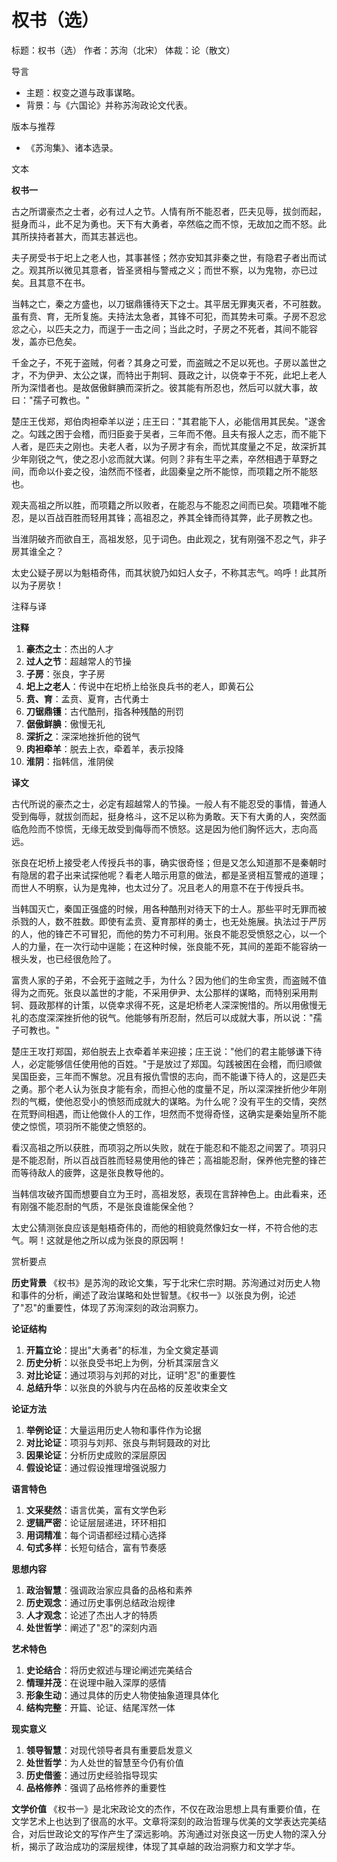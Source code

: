 <!--
 * @Author: ylmzfun ylmzfun@163.com
 * @Date: 2025-10-01 16:28:17
 * @LastEditors: ylmzfun ylmzfun@163.com
 * @LastEditTime: 2025-10-01 23:08:17
 * @FilePath: /诗词/序记/权书（选）.md
 * @Description: 这是默认设置,请设置`customMade`, 打开koroFileHeader查看配置 进行设置: https://github.com/OBKoro1/koro1FileHeader/wiki/%E9%85%8D%E7%BD%AE
-->

# 权书（选）

标题：权书（选）
作者：苏洵（北宋）
体裁：论（散文）

导言
- 主题：权变之道与政事谋略。
- 背景：与《六国论》并称苏洵政论文代表。

版本与推荐
- 《苏洵集》、诸本选录。

文本

**权书一**

古之所谓豪杰之士者，必有过人之节。人情有所不能忍者，匹夫见辱，拔剑而起，挺身而斗，此不足为勇也。天下有大勇者，卒然临之而不惊，无故加之而不怒。此其所挟持者甚大，而其志甚远也。

夫子房受书于圯上之老人也，其事甚怪；然亦安知其非秦之世，有隐君子者出而试之。观其所以微见其意者，皆圣贤相与警戒之义；而世不察，以为鬼物，亦已过矣。且其意不在书。

当韩之亡，秦之方盛也，以刀锯鼎镬待天下之士。其平居无罪夷灭者，不可胜数。虽有贲、育，无所复施。夫持法太急者，其锋不可犯，而其势未可乘。子房不忍忿忿之心，以匹夫之力，而逞于一击之间；当此之时，子房之不死者，其间不能容发，盖亦已危矣。

千金之子，不死于盗贼，何者？其身之可爱，而盗贼之不足以死也。子房以盖世之才，不为伊尹、太公之谋，而特出于荆轲、聂政之计，以侥幸于不死，此圯上老人所为深惜者也。是故倨傲鲜腆而深折之。彼其能有所忍也，然后可以就大事，故曰："孺子可教也。"

楚庄王伐郑，郑伯肉袒牵羊以逆；庄王曰："其君能下人，必能信用其民矣。"遂舍之。勾践之困于会稽，而归臣妾于吴者，三年而不倦。且夫有报人之志，而不能下人者，是匹夫之刚也。夫老人者，以为子房才有余，而忧其度量之不足，故深折其少年刚锐之气，使之忍小忿而就大谋。何则？非有生平之素，卒然相遇于草野之间，而命以仆妾之役，油然而不怪者，此固秦皇之所不能惊，而项籍之所不能怒也。

观夫高祖之所以胜，而项籍之所以败者，在能忍与不能忍之间而已矣。项籍唯不能忍，是以百战百胜而轻用其锋；高祖忍之，养其全锋而待其弊，此子房教之也。

当淮阴破齐而欲自王，高祖发怒，见于词色。由此观之，犹有刚强不忍之气，非子房其谁全之？

太史公疑子房以为魁梧奇伟，而其状貌乃如妇人女子，不称其志气。呜呼！此其所以为子房欤！

注释与译

**注释**
1. **豪杰之士**：杰出的人才
2. **过人之节**：超越常人的节操
3. **子房**：张良，字子房
4. **圯上之老人**：传说中在圯桥上给张良兵书的老人，即黄石公
5. **贲、育**：孟贲、夏育，古代勇士
6. **刀锯鼎镬**：古代酷刑，指各种残酷的刑罚
7. **倨傲鲜腆**：傲慢无礼
8. **深折之**：深深地挫折他的锐气
9. **肉袒牵羊**：脱去上衣，牵着羊，表示投降
10. **淮阴**：指韩信，淮阴侯

**译文**

古代所说的豪杰之士，必定有超越常人的节操。一般人有不能忍受的事情，普通人受到侮辱，就拔剑而起，挺身格斗，这不足以称为勇敢。天下有大勇的人，突然面临危险而不惊慌，无缘无故受到侮辱而不愤怒。这是因为他们胸怀远大，志向高远。

张良在圯桥上接受老人传授兵书的事，确实很奇怪；但是又怎么知道那不是秦朝时有隐居的君子出来试探他呢？看老人暗示用意的做法，都是圣贤相互警戒的道理；而世人不明察，认为是鬼神，也太过分了。况且老人的用意不在于传授兵书。

当韩国灭亡，秦国正强盛的时候，用各种酷刑对待天下的士人。那些平时无罪而被杀戮的人，数不胜数。即使有孟贲、夏育那样的勇士，也无处施展。执法过于严厉的人，他的锋芒不可冒犯，而他的势力不可利用。张良不能忍受愤怒之心，以一个人的力量，在一次行动中逞能；在这种时候，张良能不死，其间的差距不能容纳一根头发，也已经很危险了。

富贵人家的子弟，不会死于盗贼之手，为什么？因为他们的生命宝贵，而盗贼不值得为之而死。张良以盖世的才能，不采用伊尹、太公那样的谋略，而特别采用荆轲、聂政那样的计策，以侥幸求得不死，这是圯桥老人深深惋惜的。所以用傲慢无礼的态度深深挫折他的锐气。他能够有所忍耐，然后可以成就大事，所以说："孺子可教也。"

楚庄王攻打郑国，郑伯脱去上衣牵着羊来迎接；庄王说："他们的君主能够谦下待人，必定能够信任使用他的百姓。"于是放过了郑国。勾践被困在会稽，而归顺做吴国臣妾，三年而不懈怠。况且有报仇雪恨的志向，而不能谦下待人的，这是匹夫之勇。那个老人认为张良才能有余，而担心他的度量不足，所以深深挫折他少年刚烈的气概，使他忍受小的愤怒而成就大的谋略。为什么呢？没有平生的交情，突然在荒野间相遇，而让他做仆人的工作，坦然而不觉得奇怪，这确实是秦始皇所不能使之惊慌，项羽所不能使之愤怒的。

看汉高祖之所以获胜，而项羽之所以失败，就在于能忍和不能忍之间罢了。项羽只是不能忍耐，所以百战百胜而轻易使用他的锋芒；高祖能忍耐，保养他完整的锋芒而等待敌人的疲弊，这是张良教导他的。

当韩信攻破齐国而想要自立为王时，高祖发怒，表现在言辞神色上。由此看来，还有刚强不能忍耐的气质，不是张良谁能保全他？

太史公猜测张良应该是魁梧奇伟的，而他的相貌竟然像妇女一样，不符合他的志气。啊！这就是他之所以成为张良的原因啊！

赏析要点

**历史背景**
《权书》是苏洵的政论文集，写于北宋仁宗时期。苏洵通过对历史人物和事件的分析，阐述了政治谋略和处世智慧。《权书一》以张良为例，论述了"忍"的重要性，体现了苏洵深刻的政治洞察力。

**论证结构**
1. **开篇立论**：提出"大勇者"的标准，为全文奠定基调
2. **历史分析**：以张良受书圯上为例，分析其深层含义
3. **对比论证**：通过项羽与刘邦的对比，证明"忍"的重要性
4. **总结升华**：以张良的外貌与内在品格的反差收束全文

**论证方法**
1. **举例论证**：大量运用历史人物和事件作为论据
2. **对比论证**：项羽与刘邦、张良与荆轲聂政的对比
3. **因果论证**：分析历史成败的深层原因
4. **假设论证**：通过假设推理增强说服力

**语言特色**
1. **文采斐然**：语言优美，富有文学色彩
2. **逻辑严密**：论证层层递进，环环相扣
3. **用词精准**：每个词语都经过精心选择
4. **句式多样**：长短句结合，富有节奏感

**思想内容**
1. **政治智慧**：强调政治家应具备的品格和素养
2. **历史观念**：通过历史事例总结政治规律
3. **人才观念**：论述了杰出人才的特质
4. **处世哲学**：阐述了"忍"的深刻内涵

**艺术特色**
1. **史论结合**：将历史叙述与理论阐述完美结合
2. **情理并茂**：在说理中融入深厚的感情
3. **形象生动**：通过具体的历史人物使抽象道理具体化
4. **结构完整**：开篇、论证、结尾浑然一体

**现实意义**
1. **领导智慧**：对现代领导者具有重要启发意义
2. **处世哲学**：为人处世的智慧至今仍有价值
3. **历史借鉴**：通过历史经验指导现实
4. **品格修养**：强调了品格修养的重要性

**文学价值**
《权书一》是北宋政论文的杰作，不仅在政治思想上具有重要价值，在文学艺术上也达到了很高的水平。文章将深刻的政治哲理与优美的文学表达完美结合，对后世政论文的写作产生了深远影响。苏洵通过对张良这一历史人物的深入分析，揭示了政治成功的深层规律，体现了其卓越的政治洞察力和文学才华。
